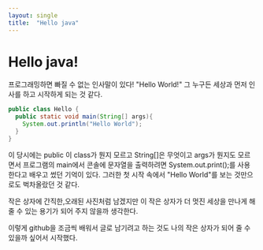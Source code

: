 ```yaml
---
layout: single
title:  "Hello java"
---
```


# Hello java!

프로그래밍하면 빠질 수 없는 인사말이 있다! 
"Hello World!" 
그 누구든 세상과 먼저 인사를 하고 시작하게 되는 것 같다.
```java
public class Hello {
  public static void main(String[] args){
    System.out.println("Hello World");
  }
}
```
이 당시에는 public 이 class가 뭔지 모르고 String[]은 무엇이고 args가 뭔지도 모르면서 
프로그램의 main에서 콘솔에 문자열을 출력하려면 System.out.print();를 사용한다고 배우고 썼던 기억이 있다.
그러한 첫 시작 속에서 "Hello World"를 보는 것만으로도 벅차올랐던 것 같다.

작은 상자에 간직한,오래된 사진처럼 남겠지만 이 작은 상자가 더 멋진 세상을 만나게 해줄 수 있는 용기가 되어 주지 않을까 생각한다.

이렇게 github을 조금씩 배워서 글로 남기려고 하는 것도 나의 작은 상자가 되어 줄 수 있을까 싶어서 시작했다.

